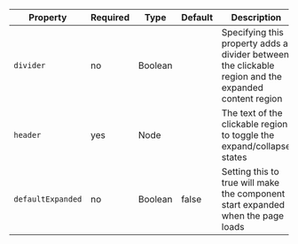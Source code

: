 Property | Required | Type | Default | Description
---------|----------|------|---------|------------
`divider`         | no  | Boolean |       | Specifying this property adds a divider between the clickable region and the expanded content region
`header`          | yes | Node    |       | The text of the clickable region to toggle the expand/collapse states
`defaultExpanded` | no  | Boolean | false | Setting this to true will make the component start expanded when the page loads